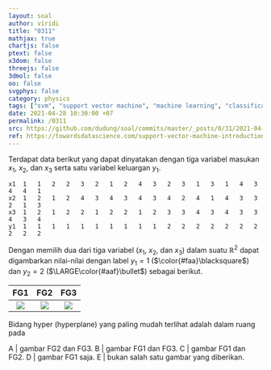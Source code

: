 ```yaml
---
layout: soal
author: viridi
title: "0311"
mathjax: true
chartjs: false
ptext: false
x3dom: false
threejs: false
3dmol: false
oo: false
svgphys: false
category: physics
tags: ["svm", "support vector machine", "machine learning", "classification", "fi3201", "2020-2"]
date: 2021-04-28 10:30:00 +07
permalink: /0311
src: https://github.com/dudung/soal/commits/master/_posts/0/31/2021-04-28-ml-svm-1.md
ref: https://towardsdatascience.com/support-vector-machine-introduction-to-machine-learning-algorithms-934a444fca47
---
```

Terdapat data berikut yang dapat dinyatakan dengan tiga variabel masukan $x_1$, $x_2$, dan $x_3$ serta satu variabel keluargan $y_1$.

```
x1	1	1	2	2	3	2	1	2	4	3	2	3	1	3	1	4	3	4	4	1
x2	1	2	1	2	4	3	4	3	4	3	4	2	4	1	4	3	3	2	1	3
x3	1	2	1	2	2	1	2	2	1	2	3	3	4	3	4	3	3	4	3	4
y1	1	1	1	1	1	1	1	1	1	1	2	2	2	2	2	2	2	2	2	2
```

Dengan memilih dua dari tiga variabel ($x_1$, $x_2$, dan $x_3$) dalam suatu $\mathbb{R}^2$ dapat digambarkan nilai-nilai dengan label $y_1 = 1$ ($\color{#faa}\blacksquare$) dan $y_2 = 2$ ($\LARGE\color{#aaf}\bullet$) sebagai berikut.

FG1 | FG2 | FG3
:-: | :-: | :-:
![]({{site.baseurl}}/assets/img/0/31/0311a.png) | ![]({{site.baseurl}}/assets/img/0/31/0311b.png) | ![]({{site.baseurl}}/assets/img/0/31/0311c.png)

Bidang hyper (hyperplane) yang paling mudah terlihat adalah dalam ruang pada

A | gambar FG2 dan FG3.
B | gambar FG1 dan FG3.
C | gambar FG1 dan FG2.
D | gambar FG1 saja.
E | bukan salah satu gambar yang diberikan.
